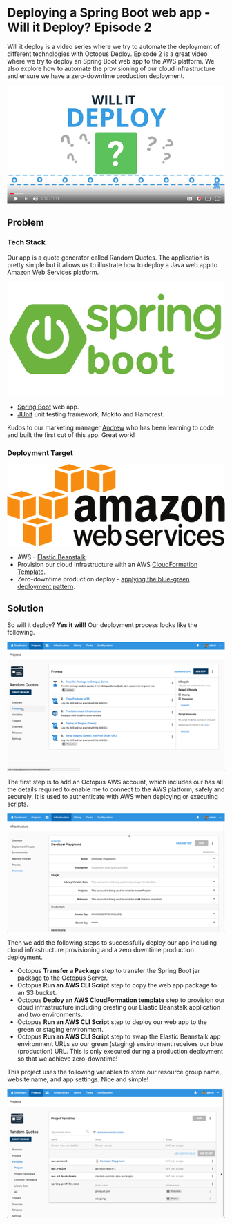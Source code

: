 # Deploying a Spring Boot web app - Will it Deploy? Episode 2

Will it deploy is a video series where we try to automate the deployment of different technologies with Octopus Deploy. Episode 2 is a great video where we try to deploy an Spring Boot web app to the AWS platform. We also explore how to automate the provisioning of our cloud infrastructure and ensure we have a zero-downtime production deployment. 

[![Deploying a Spring Boot web app - Will it Deploy? Episode 2](images/will-it-deploy.png)](https://youtu.be/tQb8PJ0jzvk "Deploying a Spring Boot web app - Will it Deploy? Episode 2")

## Problem

### Tech Stack

Our app is a quote generator called Random Quotes. The application is pretty simple but it allows us to illustrate how to deploy a Java web app to Amazon Web Services platform.

![Spring Boot logo](images/spring-boot-logo.png)

* [Spring Boot](https://projects.spring.io/spring-boot/) web app.
* [JUnit](http://junit.org/) unit testing framework, Mokito and Hamcrest.

Kudos to our marketing manager [Andrew](https://twitter.com/andrewmaherbne) who has been learning to code and built the first cut of this app. Great work! 

### Deployment Target

![Amazon web services logo](images/aws-logo.png)

* AWS - [Elastic Beanstalk](https://aws.amazon.com/elasticbeanstalk/).
* Provision our cloud infrastructure with an AWS [CloudFormation Template](https://aws.amazon.com/cloudformation/).
* Zero-downtime production deploy - [applying the blue-green deployment pattern](https://octopus.com/docs/deployment-patterns/blue-green-deployments).

## Solution

So will it deploy? **Yes it will!** Our deployment process looks like the following.

![Octopus deployment process](images/deployment-process.png)

The first step is to add an Octopus AWS account, which includes our has all the details required to enable me to connect to the AWS platform, safely and securely. It is used to authenticate with AWS when deploying or executing scripts.

![AWS Account details](images/aws-account.png)

Then we add the following steps to successfully deploy our app including cloud infrastructure provisioning and a zero downtime production deployment.

- Octopus **Transfer a Package** step to transfer the Spring Boot jar package to the Octopus Server.
- Octopus **Run an AWS CLI Script** step to copy the web app package to an S3 bucket.
- Octopus **Deploy an AWS CloudFormation template** step to provision our cloud infrastructure including creating our Elastic Beanstalk application and two environments.
- Octopus **Run an AWS CLI Script** step to deploy our web app to the green or staging environment.
- Octopus **Run an AWS CLI Script** step to swap the Elastic Beanstalk app environment URLs so our green (staging) environment receives our blue (production) URL. This is only executed during a production deployment so that we achieve zero-downtime!

This project uses the following variables to store our resource group name, website name, and app settings. Nice and simple!

![Project variables](images/project-variables.png)